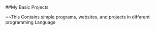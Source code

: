 ##My Basic Projects

~~This Contains simple programs, websites, and projects in different programming Language